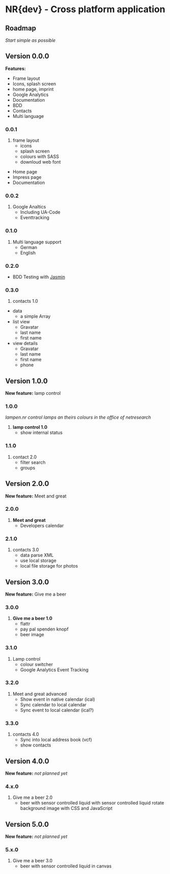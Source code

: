 NR{dev} - Cross platform application
====================================


## Roadmap

_Start simple as possible_

## Version 0.0.0

**Features:** 
- Frame layout
- Icons, splash screen
- home page, imprint
- Google Analytics
- Documentation
- BDD
- Contacts
- Multi language

### 0.0.1
1. frame layout
	- icons
	- splash screen
	- colours with SASS
	- downloud web font
- Home page
- Impress page
- Documentation

###  0.0.2
1. Google Analtics
	- Including UA-Code
	- Eventtracking

### 0.1.0
1. Multi language support
	- German
	- English

### 0.2.0
- BDD Testing with [Jasmin](http://angularjs.de/artikel/angularjs-test)

### 0.3.0
1. contacts 1.0
- data
	- a simple Array
- list view
	- Gravatar
	- last name
	- first name
- view details
	- Gravatar
	- last name
	- first name
	- phone



## Version 1.0.0
**New feature:** lamp control

### 1.0.0
_lampen.nr control lamps an theirs colours in the office of netresearch_

1. **lamp control 1.0**
	- show internal status

### 1.1.0
1.  contact 2.0
	- filter search
	- groups


## Version 2.0.0
**New feature:** Meet and great

### 2.0.0
1. **Meet and great**
	- Developers calendar

### 2.1.0
1. contacts 3.0
	- data parse XML
	- use local storage
	- local file storage for photos




## Version 3.0.0
**New feature:** Give me a beer

### 3.0.0
1. **Give me a beer 1.0**
	- flattr
	- pay pal spenden knopf
	- beer image


### 3.1.0
1. Lamp control
	- colour switcher
	- Google Analytics Event Tracking

### 3.2.0
1. Meet and great advanced
	- Show event in native calendar (ical)
	- Sync calendar to local calendar
	- Sync event to local calendar (ical?)

### 3.3.0
1.  contacts 4.0
	- Sync into local address book (vcf)
	- show contacts


## Version 4.0.0
**New feature:** _not planned yet_

### 4.x.0
1. Give me a beer 2.0
	- beer with sensor controlled liquid with sensor controlled liquid rotate background image with CSS and JavaScript


## Version 5.0.0
**New feature:** _not planned yet_

### 5.x.0
1. Give me a beer 3.0
	- beer with sensor controlled liquid in canvas


